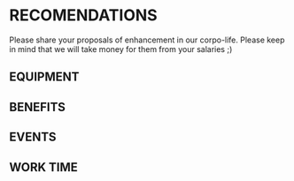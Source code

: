 # RECOMENDATIONS

Please share your proposals of enhancement in our corpo-life.
Please keep in mind that we will take money for them from your salaries ;)

## EQUIPMENT


## BENEFITS


## EVENTS


## WORK TIME

